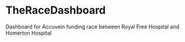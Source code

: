 # TheRaceDashboard
Dashboard for Accuvein funding race between Royal Free Hospital and Homerton Hospital 
